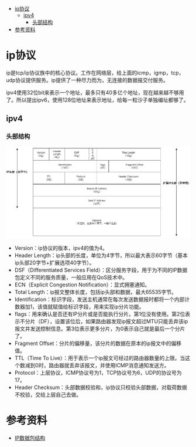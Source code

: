 - [ip协议](#ip协议)
  - [ipv4](#ipv4)
    - [头部结构](#头部结构)
- [参考资料](#参考资料)

# ip协议

ip是tcp/ip协议族中的核心协议。工作在网络层，给上面的icmp，igmp，tcp，udp协议提供服务。ip提供了一种尽力而为，无连接的数据报交付服务。

ipv4使用32位bit来表示一个地址，最多只有40多亿个地址，现在越来越不够用了。所以提出ipv6，使用128位地址来表示地址，给每一粒沙子单独编址都够了。

## ipv4

### 头部结构

![ipv4-header](ipv4-header.png)

- Version：ip协议的版本，ipv4的值为4。
- Header Length：ip头部的长度，单位为4字节，所以最大表示60字节（基本ip头部20字节+扩展选项40字节）。
- DSF（Differentiated Services Field）：区分服务字段，用于为不同的IP数据包定义不同的服务质量，一般应用在QoS技术中。
- ECN（Explicit Congestion Notification）：显式拥塞通知。
- Total Length：ip报文整体长度，包括ip头部和数据，最大65535字节。
- Identification：标识字段，发送主机通常在每次发送数据报时都将一个内部计数器加1，该值就赋值给标识字段，用来实现ip分片功能。
- flags：用来确认是否还有IP分片或是否能执行分片。第1位没有使用。第2位表示不分片（DF），设置该位后，如果路由器发现ip报文超过MTU只能丢弃该ip报文并发送控制信息。第3位表示更多分片，为0表示自己就是最后一个分片了。
- Fragment Offset：分片的偏移量，该分片的数据在原本的ip报文中的偏移值。
- TTL（Time To Live）：用于表示一个ip报文可经过的路由器数量的上限。当这个数减到0时，路由器就丢弃该报文，并使用ICMP消息通知发送方。
- Protocol：上层协议，ICMP协议号为1，TCP协议号为6，UDP的协议号为17。
- Header Checksum：头部数据校验和，ip协议只校验头部数据，对载荷数据不校验，交给上层自己去做。


# 参考资料

- [IP数据包结构](https://www.cnblogs.com/sbkill1r/p/13723422.html)
